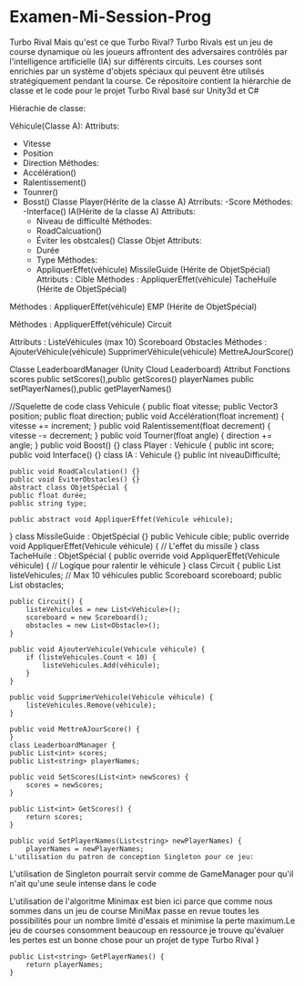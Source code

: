 # Examen-Mi-Session-Prog
Turbo Rival
Mais qu'est ce que Turbo Rival?
Turbo Rivals est un jeu de course dynamique où les joueurs affrontent des adversaires contrôlés par l'intelligence artificielle (IA) sur différents circuits. Les courses sont enrichies par un système d'objets spéciaux qui peuvent être utilisés stratégiquement pendant la course.
Ce répositoire contient la hiérarchie de classe et le code pour le projet Turbo Rival basé sur Unity3d et C#

Hiérachie de classe:

Véhicule(Classe A):
Attributs:
- Vitesse
- Position
- Direction
Méthodes:
- Accélération()
- Ralentissement()
- Tounrer()
- Bosst()
  Classe Player(Hérite de la classe A)
  Atrributs:
  -Score
  Méthodes:
  -Interface()
  IA(Hérite de la classe A)
  Attributs:
  - Niveau de difficulté
  Méthodes:
  - RoadCalcuation()
  - Éviter les obstcales()
    Classe Objet
    Attributs:
  - Durée
  - Type
Méthodes:
  - AppliquerEffet(véhicule)
MissileGuide (Hérite de ObjetSpécial)
Attributs :
Cible
Méthodes :
AppliquerEffet(véhicule)
TacheHuile (Hérite de ObjetSpécial)

Méthodes :
AppliquerEffet(véhicule)
EMP (Hérite de ObjetSpécial)

Méthodes :
AppliquerEffet(véhicule)
Circuit

Attributs :
ListeVéhicules (max 10)
Scoreboard
Obstacles
Méthodes :
AjouterVéhicule(véhicule)
SupprimerVéhicule(véhicule)
MettreAJourScore()

Classe LeaderboardManager (Unity Cloud Leaderboard)
Attribut	   Fonctions
scores	    public setScores(),public getScores()
playerNames	public setPlayerNames(),public getPlayerNames()
  
  
  //Squelette de code
class Vehicule {
    public float vitesse;
    public Vector3 position;
    public float direction;
    public void Accélération(float increment) {
        vitesse += increment;
    }
    public void Ralentissement(float decrement) {
        vitesse -= decrement;
    }
    public void Tourner(float angle) {
        direction += angle;
    }
    public void Boost() {}
class Player : Vehicule {
    public int score;
    public void Interface() {}
    class IA : Vehicule {}
    public int niveauDifficulté;

    public void RoadCalculation() {}
    public void ÉviterObstacles() {}
    abstract class ObjetSpécial {
    public float durée;
    public string type;

    public abstract void AppliquerEffet(Vehicule véhicule);
}
class MissileGuide : ObjetSpécial {}
    public Vehicule cible;
    public override void AppliquerEffet(Vehicule véhicule) {
     // L'effet du missile
    }
    class TacheHuile : ObjetSpécial {
    public override void AppliquerEffet(Vehicule véhicule) {
        // Logique pour ralentir le véhicule
    }
    class Circuit {
    public List<Vehicule> listeVehicules; // Max 10 véhicules
    public Scoreboard scoreboard;
    public List<Obstacle> obstacles;

    public Circuit() {
        listeVehicules = new List<Vehicule>();
        scoreboard = new Scoreboard();
        obstacles = new List<Obstacle>();
    }

    public void AjouterVehicule(Vehicule véhicule) {
        if (listeVehicules.Count < 10) {
            listeVehicules.Add(véhicule);
        }
    }

    public void SupprimerVehicule(Vehicule véhicule) {
        listeVehicules.Remove(véhicule);
    }

    public void MettreAJourScore() {
    }
    class LeaderboardManager {
    public List<int> scores;
    public List<string> playerNames;

    public void SetScores(List<int> newScores) {
        scores = newScores;
    }

    public List<int> GetScores() {
        return scores;
    }

    public void SetPlayerNames(List<string> newPlayerNames) {
        playerNames = newPlayerNames;
    L'utilisation du patron de conception Singleton pour ce jeu:
L'utilisation de Singleton pourrait servir comme de GameManager pour qu'il n'ait qu'une seule intense dans le code
  
L'utilisation de l'algoritme Minimax est bien ici parce que comme nous sommes dans un jeu de course MiniMax passe en revue toutes les 
possibilités pour un nombre limité d'essais et minimise la perte maximum.Le jeu de courses consomment beaucoup en ressource je trouve qu'évaluer les pertes est un bonne chose pour un projet de type Turbo Rival
    }

    public List<string> GetPlayerNames() {
        return playerNames;
    }


